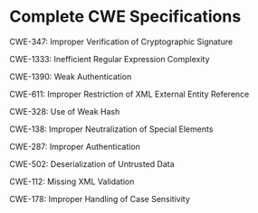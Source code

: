 

# Complete CWE Specifications

CWE-347: Improper Verification of Cryptographic Signature

CWE-1333: Inefficient Regular Expression Complexity

CWE-1390: Weak Authentication

CWE-611: Improper Restriction of XML External Entity Reference

CWE-328: Use of Weak Hash

CWE-138: Improper Neutralization of Special Elements

CWE-287: Improper Authentication

CWE-502: Deserialization of Untrusted Data

CWE-112: Missing XML Validation

CWE-178: Improper Handling of Case Sensitivity